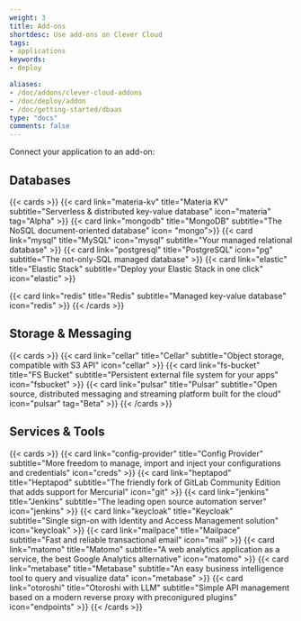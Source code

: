 ```yaml
---
weight: 3
title: Add-ons
shortdesc: Use add-ons on Clever Cloud
tags:
- applications
keywords:
- deploy

aliases:
- /doc/addons/clever-cloud-addons
- /doc/deploy/addon
- /doc/getting-started/dbaas
type: "docs"
comments: false
---
```


Connect your application to an add-on:

## Databases
{{< cards >}}
  {{< card link="materia-kv" title="Materia KV" subtitle="Serverless & distributed key-value database" icon="materia" tag="Alpha" >}}
  {{< card link="mongodb" title="MongoDB" subtitle="The NoSQL document-oriented database" icon= "mongo">}}
  {{< card link="mysql" title="MySQL" icon="mysql" subtitle="Your managed relational database" >}}
  {{< card link="postgresql" title="PostgreSQL" icon="pg" subtitle="The not-only-SQL managed database" >}}
  {{< card link="elastic" title="Elastic Stack" subtitle="Deploy your Elastic Stack in one click" icon="elastic" >}}

  {{< card link="redis" title="Redis" subtitle="Managed key-value database" icon="redis" >}}
{{< /cards >}}

## Storage & Messaging

{{< cards >}}
  {{< card link="cellar" title="Cellar" subtitle="Object storage, compatible with S3 API" icon="cellar" >}}
  {{< card link="fs-bucket" title="FS Bucket" subtitle="Persistent external file system for your apps" icon="fsbucket" >}}
  {{< card link="pulsar" title="Pulsar" subtitle="Open source, distributed messaging and streaming platform built for the cloud" icon="pulsar" tag="Beta" >}}
{{< /cards >}}

## Services & Tools

{{< cards >}}
  {{< card link="config-provider" title="Config Provider" subtitle="More freedom to manage, import and inject your configurations and credentials" icon="creds" >}}
  {{< card link="heptapod" title="Heptapod" subtitle="The friendly fork of GitLab Community Edition that adds support for Mercurial" icon="git" >}}
  {{< card link="jenkins" title="Jenkins" subtitle="The leading open source automation server" icon="jenkins" >}}
  {{< card link="keycloak" title="Keycloak" subtitle="Single sign-on with Identity and Access Management solution" icon="keycloak" >}}
  {{< card link="mailpace" title="Mailpace" subtitle="Fast and reliable transactional email" icon="mail" >}}
  {{< card link="matomo" title="Matomo" subtitle="A web analytics application as a service, the best Google Analytics alternative" icon="matomo" >}}
  {{< card link="metabase" title="Metabase" subtitle="An easy business intelligence tool to query and visualize data" icon="metabase" >}}
  {{< card link="otoroshi" title="Otoroshi with LLM" subtitle="Simple API management based on a modern reverse proxy with preconigured plugins" icon="endpoints" >}}
{{< /cards >}}
